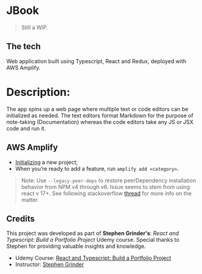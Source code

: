 # JBook

> Still a WIP.

## The tech
Web application built using Typescript, React and Redux, deployed with AWS Amplify. 

# Description:
The app spins up a web page where multiple text or code editors can be initialized as needed. The text editors format Markdown for the purpose of note-taking (Documentation) whereas the code editors take any JS or JSX code and run it.


## AWS Amplify
- [Initializing](https://docs.amplify.aws/javascript/tools/cli/start/set-up-cli/#configure-the-amplify-cli) a new project;
- When you’re ready to add a feature, run `amplify add <category>`.

> Note: Use `--legacy-peer-deps` to  restore peerDependency installation behavior from NPM v4 through v6. Issue seems to stem from using react v 17+. See following stackoverflow [thread](https://stackoverflow.com/questions/66239691/what-does-npm-install-legacy-peer-deps-do-exactly-when-is-it-recommended-wh) for more info on the matter.

<!-- Add more Documentation between these lines -->



<!-- Add more Documentation between these lines -->

## Credits

This project was developed as part of **Stephen Grinder's**: *React and Typescript: Build a Portfolio Project* Udemy course. Special thanks to Stephen for providing valuable insights and knowledge.

- Udemy Course: [React and Typescript: Build a Portfolio Project](https://www.udemy.com/course/react-and-typescript-build-a-portfolio-project/)
- Instructor: [Stephen Grinder](https://www.udemy.com/user/sgslo/)

<!-- Uncomment once course complete.

## License

This project is licensed under the [Your License Name] - see the [LICENSE.md](LICENSE.md) file for details.
-->